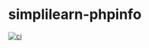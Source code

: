 # simplilearn-phpinfo
[![ci](https://github.com/rodqasolutionsg/simplilearn-phpinfo/actions/workflows/ci.yaml/badge.svg)](https://github.com/rodqasolutionsg/simplilearn-phpinfo/actions/workflows/ci.yaml)
